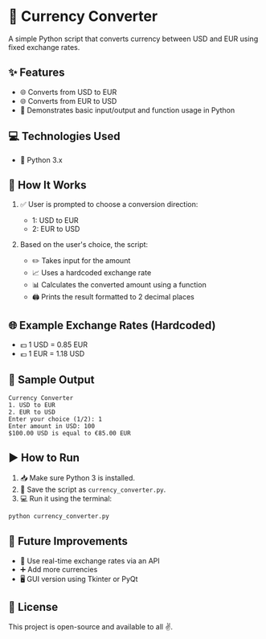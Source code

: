 # 💱 Currency Converter

A simple Python script that converts currency between USD and EUR using fixed exchange rates.

## ✨ Features

* 🌐 Converts from USD to EUR
* 🌐 Converts from EUR to USD
* 🔧 Demonstrates basic input/output and function usage in Python

## 💻 Technologies Used

* 🐍 Python 3.x

## 🧐 How It Works

1. ✅ User is prompted to choose a conversion direction:

   * 1: USD to EUR
   * 2: EUR to USD
2. Based on the user's choice, the script:

   * ✏️ Takes input for the amount
   * 📈 Uses a hardcoded exchange rate
   * 📊 Calculates the converted amount using a function
   * 🖨️ Prints the result formatted to 2 decimal places

## 🌐 Example Exchange Rates (Hardcoded)

* 💵 1 USD = 0.85 EUR
* 💶 1 EUR = 1.18 USD

## 📃 Sample Output

```
Currency Converter
1. USD to EUR
2. EUR to USD
Enter your choice (1/2): 1
Enter amount in USD: 100
$100.00 USD is equal to €85.00 EUR
```

## ▶️ How to Run

1. 📥 Make sure Python 3 is installed.
2. 💾 Save the script as `currency_converter.py`.
3. 💻 Run it using the terminal:

```bash
python currency_converter.py
```

## 🚀 Future Improvements

* 🔄 Use real-time exchange rates via an API
* ➕ Add more currencies
* 🖥️ GUI version using Tkinter or PyQt

## 📄 License

This project is open-source and available to all ✌️.
